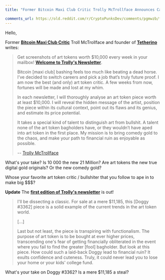 ```yaml
---
title: "Former Bitcoin Maxi Club Critic Trolly McTrollface Announces Career Switch and Becomes Art Critic w/ New Newsletter That Will Save You Millions of $$$ - Is 10 000 the New 21 Million? Are Art Token the New Digital Gold Originals?"

comments_url: https://old.reddit.com/r/CryptoPunksDev/comments/pgmwzb/former_bitcoin_maxi_club_critic_trolly/
---
```



Hello,

   Former [**Bitcoin Maxi Club Critic**](https://bitsblocks.github.io/bitcoin-maximalist) Troll McTrollface and founder of [**Tetherino**](https://github.com/openblockchains/awesome-tetherino) writes:

> Get screenshots of art tokens worth $10,000 every week in your mailbox! [**Welcome to Trolly's Newsletter**](https://trolly.substack.com/p/coming-soon?showWelcome=true).
>
> Bitcoin [maxi club] bashing feels too much like
> beating a dead horse. I’ve decided to switch careers
> and pick a job that’s truly future proof.
> I am now the best (and only) art token critic.
> A few weeks from now, fortunes will be made
> and lost at my whim.
>
> In each newsletter, I will thoroughly analyse an art token piece
>  worth at least $10,000. I will reveal the hidden message of
> the artist, position the piece within its cultural context, point out
> its flaws and its genius, and estimate its price potential.
>
>  It takes a special kind of talent to distinguish art from bullshit.
> A talent none of the art token bagholders have,
> or they wouldn’t have aped into art token in the first place.
> My mission is to bring comedy gold to the chaos,
> and make your path to financial ruin as enjoyable as possible.
>
>   -- [Trolly McTrollface](https://twitter.com/Tr0llyTr0llFace/status/1433471790920183812)

What's your take? Is 10 000 the new 21 Million? Are art tokens the new true digital gold originals? Or the new comedy gold?

Whose your favorite art token critic / bullshiter that you follow to ape in to make big $$$?


**Update** The [**first edition of Trolly's newsletter**](https://trolly.substack.com/p/doggy-3362) is out!

>  I'll be dissecting a classic.
> For sale at a mere $11,185, this [Doggy #3362]
> piece is a solid example of the current trends in the art token world.
>
> [...]
>
>  Last but not least,
> the piece is transpiring with functionalism.
> The purpose of art token is to be bought at ever higher prices,
> transcending one's fear of getting financially obliterated
> in the event where you fail to find the greater [fool] bagholder.
> But look at this piece. How could such a laid-back Doggy
> lead to financial ruin? It exults confidence and cuteness.
> Truly, it could never lead you to lose your home or your kids'
> college fund.

What's your take on Doggy #3362? Is a mere $11,185 a steal?



